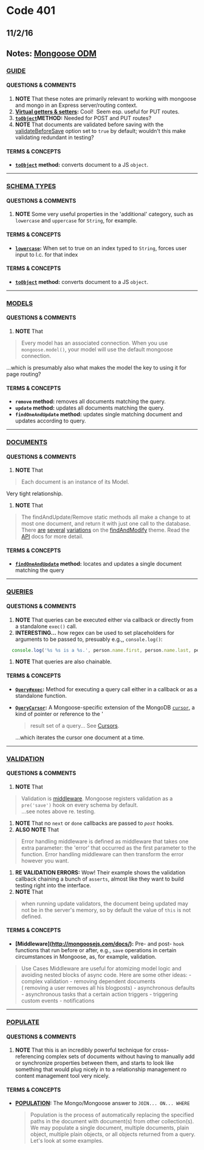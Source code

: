 # Code 401 
## 11/2/16
## Notes:  [Mongoose ODM](http://mongoosejs.com/docs/)


### [GUIDE](http://mongoosejs.com/docs/guide.html)
#### QUESTIONS & COMMENTS
1. **NOTE**  That these notes are primarily relevant to working with mongoose and mongo in an Express server/routing context.
1. **[Virtual getters & setters](http://mongoosejs.com/docs/guide.html):**  Cool!  Seem esp. useful for PUT routes.
1. **[`toObject`](http://mongoosejs.com/docs/guide.html)METHOD:**  Needed for POST and PUT routes?
1. **NOTE**  That documents are validated before saving with the [validateBeforeSave](http://mongoosejs.com/docs/guide.html) option set to `true` by default; wouldn't this make validating redundant in testing?


#### TERMS & CONCEPTS
  * **[`toObject`](http://mongoosejs.com/docs/api.html#document_Document-toObject) method:** converts document to a JS `object`.  

---     


### [SCHEMA TYPES](http://mongoosejs.com/docs/schematypes.html)
#### QUESTIONS & COMMENTS
1. **NOTE**  Some very useful properties in the 'additional' category, such as `lowercase` and `uppercase` for `String`, for example.


#### TERMS & CONCEPTS
  * **[`lowercase`](http://mongoosejs.com/docs/schematypes.html):** When set to true on an index typed to `String`, forces user input to l.c. for that index 


#### TERMS & CONCEPTS
  * **[`toObject`](http://mongoosejs.com/docs/api.html#document_Document-toObject) method:** converts document to a JS `object`.    


---     



### [MODELS](http://mongoosejs.com/docs/models.html)
#### QUESTIONS & COMMENTS
1. **NOTE**  That 
  > Every model has an associated connection. When you use `mongoose.model()`, your model will use the default mongoose connection.

  ...which is presumably also what makes the model the key to using it for page routing?


#### TERMS & CONCEPTS
  * **`remove` method:** removes all documents matching the query. 
  * **`update` method:** updates all documents matching the query. 
  * **`findOneAndUpdate` method:** updates single matching document and updates according to query. 


---     



### [DOCUMENTS](http://mongoosejs.com/docs/documents.html)
#### QUESTIONS & COMMENTS
1. **NOTE**  That     
  > Each document is an instance of its Model.  

  Very tight relationship.

1. **NOTE**  That     
  > The findAndUpdate/Remove static methods all make a change to at most one document, and return it with just one call to the database. There [are](http://mongoosejs.com/docs/api.html#model_Model.findByIdAndRemove) [several](http://mongoosejs.com/docs/api.html#model_Model.findOneAndUpdate) [variations](http://mongoosejs.com/docs/api.html#model_Model.findOneAndRemove) on the [findAndModify](http://www.mongodb.org/display/DOCS/findAndModify+Command) theme. Read the [API](http://mongoosejs.com/docs/api.html) docs for more detail.   


#### TERMS & CONCEPTS
  * **[`findOneAndUpdate`](http://mongoosejs.com/docs/api.html#model_Model.findOneAndUpdate) method:** locates and updates a single document matching the query 

---


### [QUERIES](http://mongoosejs.com/docs/queries.html)
#### QUESTIONS & COMMENTS
1. **NOTE**  That queries can be executed either via callback or directly from a standalone `exec()` call.
1. **INTERESTING...**  how regex can be used to set placeholders for arguments to be passed to, presuably e.g.,, `console.log()`:
  ```javascript
    console.log('%s %s is a %s.', person.name.first, person.name.last, person.occupation) //Space Ghost is a talk show host.

  ```     
1. **NOTE**  That queries are also chainable.


#### TERMS & CONCEPTS
  * **[`Query#exec`](http://mongoosejs.com/docs/api.html#query_Query-exec):** Method for executing a query call either in a callback or as a standalone function.
  * **[`QueryCursor`](http://mongoosejs.com/docs/api.html#querycursor-js):** A Mongoose-specific extension of the MongoDB [`cursor`](https://docs.mongodb.com/v3.0/reference/glossary/#term-cursor), a kind of pointer or reference to the '
    > result set of a query... See [Cursors](https://docs.mongodb.com/v3.0/reference/glossary/#term-cursor).    

    ...which iterates the cursor one document at a time.

---



### [VALIDATION](http://mongoosejs.com/docs/validation.html)
#### QUESTIONS & COMMENTS
1. **NOTE**  That 
  > Validation is [middleware](http://mongoosejs.com/docs/middleware.html). Mongoose registers validation as a `pre('save')` hook on every schema by default.     
  ...see notes above re. testing.
1. **NOTE**  That no `next` or `done` callbacks are passed to *`post`* hooks.
1. **ALSO NOTE**  That     
  > Error handling middleware is defined as middleware that takes one extra parameter: the 'error' that occurred as the first parameter to the function. Error handling middleware can then transform the error however you want.
1. **RE VALIDATION ERRORS:**  Wow!  Their example shows the validation callback chaining a bunch of `asserts`, almost like they want to build testing right into the interface.
1. **NOTE** That    
  > when running update validators, the document being updated may not be in the server's memory, so by default the value of `this` is not defined.


#### TERMS & CONCEPTS
  * **[Middleware](http://mongoosejs.com/docs/<middleware class="html"></middleware>):** Pre- and post- `hook` functions that run before or after, e.g., `save` operations in certain circumstances in Mongoose, as, for example, validation. 
  > Use Cases
    Middleware are useful for atomizing model logic and avoiding nested blocks of async code. Here are some other ideas: 
    - complex validation
    - removing dependent documents    
      ( removing a user removes all his blogposts)
    - asynchronous defaults
    - asynchronous tasks that a certain action triggers
    - triggering custom events
    - notifications


---



### [POPULATE](http://mongoosejs.com/docs/populate.html)
#### QUESTIONS & COMMENTS
1. **NOTE**  That this is an incredibly powerful technique for cross-referencing complex sets of documents without having to manually add or synchronize properties between them, and starts to look like something that would plug nicely in to a relationship management ro content management tool very nicely.


#### TERMS & CONCEPTS
  * **[POPULATION](htbject):** The Mongo/Mongoose answer to `JOIN... ON... WHERE`
    > Population is the process of automatically replacing the specified paths in the document with document(s) from other collection(s). We may populate a single document, multiple documents, plain object, multiple plain objects, or all objects returned from a query. Let's look at some examples.

